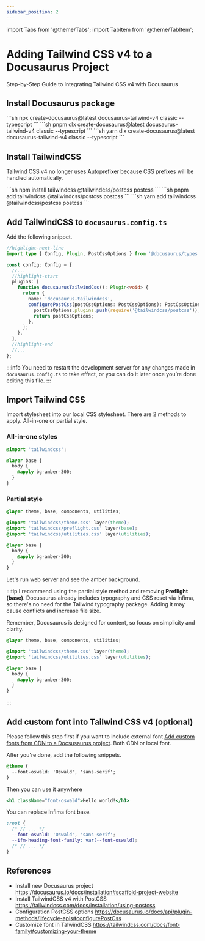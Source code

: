 ```yaml
---
sidebar_position: 2
---
```


import Tabs from '@theme/Tabs';
import TabItem from '@theme/TabItem';

# Adding Tailwind CSS v4 to a Docusaurus Project

Step-by-Step Guide to Integrating Tailwind CSS v4 with Docusaurus

## Install Docusaurus package

<Tabs groupId="package-manager">
  <TabItem value="npm" label="npm" default>
    ```sh
    npx create-docusaurus@latest docusaurus-tailwind-v4 classic --typescript
    ```
  </TabItem>
  <TabItem value="pnpm" label="pnpm">
    ```sh
    pnpm dlx create-docusaurus@latest docusaurus-tailwind-v4 classic --typescript
    ```
  </TabItem>
  <TabItem value="yarn" label="Yarn">
    ```sh
    yarn dlx create-docusaurus@latest docusaurus-tailwind-v4 classic --typescript
    ```
  </TabItem>
</Tabs>

## Install TailwindCSS

Tailwind CSS v4 no longer uses Autoprefixer because CSS prefixes will be handled automatically.

<Tabs groupId="package-manager">
  <TabItem value="npm" label="npm" default>
    ```sh
    npm install tailwindcss @tailwindcss/postcss postcss
    ```
  </TabItem>
  <TabItem value="pnpm" label="pnpm">
    ```sh
    pnpm add tailwindcss @tailwindcss/postcss postcss
    ```
  </TabItem>
  <TabItem value="yarn" label="Yarn">
    ```sh
    yarn add tailwindcss @tailwindcss/postcss postcss
    ```
  </TabItem>
</Tabs>

## Add TailwindCSS to `docusaurus.config.ts`

Add the following snippet.

```ts title="docusaurus.config.ts"
//highlight-next-line
import type { Config, Plugin, PostCssOptions } from '@docusaurus/types';

const config: Config = {
  //...
  //highlight-start
  plugins: [
    function docusaurusTailwindCss(): Plugin<void> {
      return {
        name: 'docusaurus-tailwindcss',
        configurePostCss(postCssOptions: PostCssOptions): PostCssOptions {
          postCssOptions.plugins.push(require('@tailwindcss/postcss'));
          return postCssOptions;
        },
      };
    },
  ],
  //highlight-end
  //...
};
```

:::info
You need to restart the development server for any changes made in `docusaurus.config.ts` to take effect, or you can do it later once you’re done editing this file.
:::

## Import Tailwind CSS

Import stylesheet into our local CSS stylesheet. There are 2 methods to apply. All-in-one or partial style.

### All-in-one styles

```css title="src/css/custom.css"
@import 'tailwindcss';

@layer base {
  body {
    @apply bg-amber-300;
  }
}
```

### Partial style

```css title="src/css/custom.css"
@layer theme, base, components, utilities;

@import 'tailwindcss/theme.css' layer(theme);
@import 'tailwindcss/preflight.css' layer(base);
@import 'tailwindcss/utilities.css' layer(utilities);

@layer base {
  body {
    @apply bg-amber-300;
  }
}
```

Let's run web server and see the amber background.

:::tip
I recommend using the partial style method and removing **Preflight (base)**. Docusaurus already includes typography and CSS reset via Infima, so there's no need for the Tailwind typography package. Adding it may cause conflicts and increase file size.

Remember, Docusaurus is designed for content, so focus on simplicity and clarity.

```css title="src/css/custom.css"
@layer theme, base, components, utilities;

@import 'tailwindcss/theme.css' layer(theme);
@import 'tailwindcss/utilities.css' layer(utilities);

@layer base {
  body {
    @apply bg-amber-300;
  }
}
```

:::

## Add custom font into Tailwind CSS v4 (optional)

Please follow this step first if you want to include external font [Add custom fonts from CDN to a Docsusaurus project](add-custom-font-from-cdn-to-docusaurus). Both CDN or local font.

After you're done, add the following snippets.

```css title="src/css/custom.css"
@theme {
  --font-oswald: 'Oswald', 'sans-serif';
}
```

Then you can use it anywhere

```jsx
<h1 className="font-oswald">Hello world!</h1>
```

You can replace Infima font base.

```css title="src/css/custom.css"
:root {
  /* // ... */
  --font-oswald: 'Oswald', 'sans-serif';
  --ifm-heading-font-family: var(--font-oswald);
  /* // ... */
}
```

## References

- Install new Docusaurus project https://docusaurus.io/docs/installation#scaffold-project-website
- Install TailwindCSS v4 with PostCSS https://tailwindcss.com/docs/installation/using-postcss
- Configuration PostCSS options https://docusaurus.io/docs/api/plugin-methods/lifecycle-apis#configurePostCss
- Customize font in TalwindCSS https://tailwindcss.com/docs/font-family#customizing-your-theme
